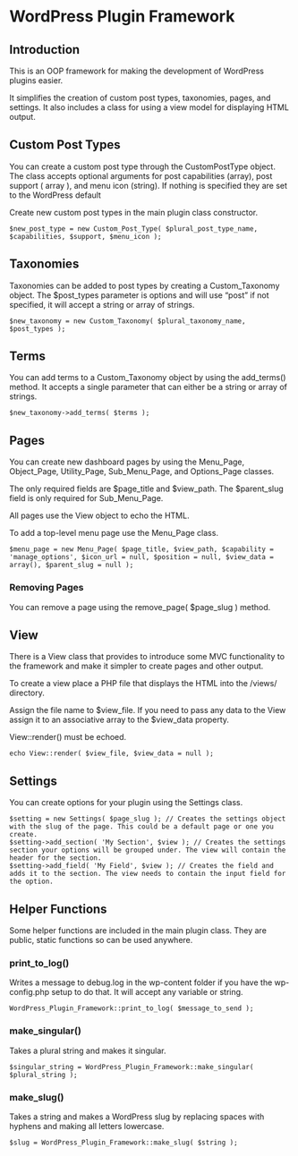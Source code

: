 # WordPress Plugin Framework

## Introduction

This is an OOP framework for making the development of WordPress plugins easier.

It simplifies the creation of custom post types, taxonomies, pages, and settings. It also includes a class for using a view model for displaying HTML output.

## Custom Post Types

You can create a custom post type through the CustomPostType object. The class accepts optional arguments for post capabilities (array), post support ( array ), and menu icon (string). If nothing is specified they are set to the WordPress default

Create new custom post types in the main plugin class constructor.

```
$new_post_type = new Custom_Post_Type( $plural_post_type_name, $capabilities, $support, $menu_icon );
```

## Taxonomies

Taxonomies can be added to post types by creating a Custom_Taxonomy object. The $post_types parameter is options and will use “post” if not specified, it will accept a string or array of strings.

```
$new_taxonomy = new Custom_Taxonomy( $plural_taxonomy_name, $post_types );
```

## Terms

You can add terms to a Custom_Taxonomy object by using the add_terms() method. It accepts a single parameter that can either be a string or array of strings.

```
$new_taxonomy->add_terms( $terms );
```

## Pages

You can create new dashboard pages by using the Menu_Page, Object_Page, Utility_Page, Sub_Menu_Page, and Options_Page classes.

The only required fields are $page_title and $view_path. The $parent_slug field is only required for Sub_Menu_Page.

All pages use the View object to echo the HTML.

To add a top-level menu page use the Menu_Page class.

```
$menu_page = new Menu_Page( $page_title, $view_path, $capability = 'manage_options', $icon_url = null, $position = null, $view_data = array(), $parent_slug = null );
```

### Removing Pages

You can remove a page using the remove_page( $page_slug ) method.

## View

There is a View class that provides to introduce some MVC functionality to the framework and make it simpler to create pages and other output.

To create a view place a PHP file that displays the HTML into the /views/ directory.

Assign the file name to $view_file. If you need to pass any data to the View assign it to an associative array to the $view_data property.

View::render() must be echoed.

```
echo View::render( $view_file, $view_data = null );
```

## Settings

You can create options for your plugin using the Settings class.

```
$setting = new Settings( $page_slug ); // Creates the settings object with the slug of the page. This could be a default page or one you create.
$setting->add_section( 'My Section', $view ); // Creates the settings section your options will be grouped under. The view will contain the header for the section.
$setting->add_field( 'My Field', $view ); // Creates the field and adds it to the section. The view needs to contain the input field for the option.
```

## Helper Functions

Some helper functions are included in the main plugin class. They are public, static functions so can be used anywhere.

### print_to_log()

Writes a message to debug.log in the wp-content folder if you have the wp-config.php setup to do that. It will accept any variable or string.

```
WordPress_Plugin_Framework::print_to_log( $message_to_send );
```

### make_singular()

Takes a plural string and makes it singular.

```
$singular_string = WordPress_Plugin_Framework::make_singular( $plural_string );
```

### make_slug()

Takes a string and makes a WordPress slug by replacing spaces with hyphens and making all letters lowercase.

```
$slug = WordPress_Plugin_Framework::make_slug( $string );
```
